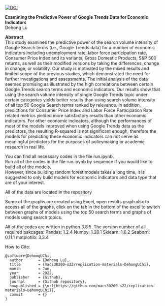 [![DOI](https://zenodo.org/badge/484103277.svg)](https://zenodo.org/badge/latestdoi/484103277)

**Examining the Predictive Power of Google Trends Data for Economic Indicators**  
Dehong Lu   

**Abstract**  
This study examines the predictive power of the search volume intensity of Google Search terms (i.e., Google Trends data) for a number of economic indicators including unemployment rate, labor force participation rate, Consumer Price Index and its variants, Gross Domestic Products, S&P 500 returns, as well as their modified versions by taking the differences, change in change, or volatility. Our study is motivated by the mixed results and limited scope of the previous studies, which demonstrated the need for further investigations and assessments. The initial analysis of the data seemed promising as illustrated by the high correlations between certain Google Trends search terms and economic indicators. Our results show that using the search volume intensity of single Google Trends topic under certain categories yields better results than using search volume intensity of all top 50 Google Search terms ranked by relevance. In addition, predictions for Consumer Price Index and Labor Force Participation Rate related metrics yielded more satisfactory results than other economic indicators. For other economic indicators, although the performances of most of the models improved when using Google Trends data as the predictors, the resulting R-squared is not significant enough, therefore the models for predicting these economic indicators can not serve as meaningful predictors for the purposes of policymaking or academic research in real life.  
   
   

You can find all necessary codes in the file run.ipynb.  
Run all of the codes in the file run.ipynb by sequence if you would like to build all of the models.  
However, since building random forest models takes a long time, it is suggested to only build models for economic indicators and data type that are of your interest. 

All of the data are located in the repository

Some of the graphs are created using Excel, open results graph.xlsx to access all of the graphs, click on the tab in the bottom of the excel to switch between graphs of models using the top 50 search terms and graphs of models using search topics. 

All of the codes are written in python 3.8.5. 
The version number of all required pakcages: 
Pandas: 1.2.4
Numpy: 1.20.1
Sklearn: 1.0.2
Seaborn: 0.11.1
matplotlib: 3.3.4

How to Cite:

```
@software{DehongUChi,
  author       = {Dehong Lu},
  title        = {macs30200-s22/replication-materials-DehongUChi},
  month        = Jun,
  year         = 2022,
  publisher    = {Github},
  journal      = {Github repository},
  howpublished = {\url{https://github.com/macs30200-s22/replication-materials-DehongUChi}},
  commit       = {}
}
```
